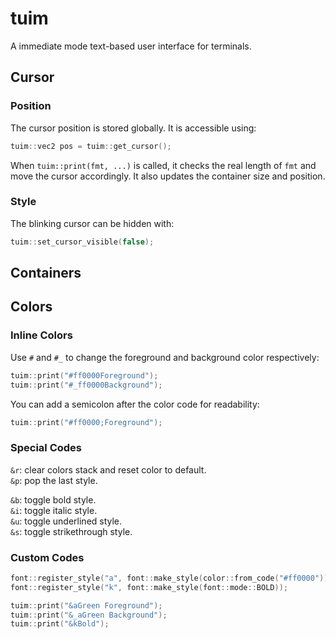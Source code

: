 # tuim
A immediate mode text-based user interface for terminals.

## Cursor

### Position

The cursor position is stored globally. It is accessible using:
```cpp
tuim::vec2 pos = tuim::get_cursor();
```

When `tuim::print(fmt, ...)` is called, it checks the real length of `fmt` and move the cursor accordingly.
It also updates the container size and position.

### Style

The blinking cursor can be hidden with:
```cpp
tuim::set_cursor_visible(false);
```

## Containers



## Colors

### Inline Colors

Use `#` and `#_` to change the foreground and background color respectively:

```cpp
tuim::print("#ff0000Foreground");
tuim::print("#_ff0000Background");
```

You can add a semicolon after the color code for readability:

```cpp
tuim::print("#ff0000;Foreground");
```

### Special Codes

`&r`: clear colors stack and reset color to default.  
`&p`: pop the last style.

`&b`: toggle bold style.  
`&i`: toggle italic style.  
`&u`: toggle underlined style.  
`&s`: toggle strikethrough style.  

### Custom Codes

```cpp
font::register_style("a", font::make_style(color::from_code("#ff0000")));
font::register_style("k", font::make_style(font::mode::BOLD));

tuim::print("&aGreen Foreground");
tuim::print("&_aGreen Background");
tuim::print("&kBold");
```